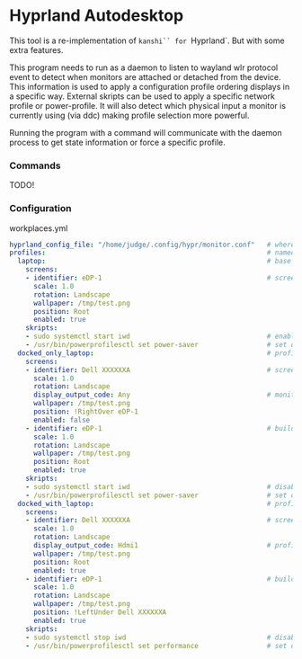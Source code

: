 Hyprland Autodesktop
====================

This tool is a re-implementation of `kanshi`` for `Hyprland`. But with some extra features. 

This program needs to run as a daemon to listen to wayland wlr protocol event to detect when monitors are attached or detached from the device. This information is used to apply a configuration profile ordering displays in a specific way. External skripts can be used to apply a specific network profile or power-profile. It will also detect which physical input a monitor is currently using (via ddc) making profile selection more powerful.

Running the program with a command will communicate with the daemon process to get state information or force a specific profile.

### Commands
TODO!

### Configuration 

workplaces.yml
``` yaml
hyprland_config_file: "/home/judge/.config/hypr/monitor.conf"   # where to put the hyprland config (sould be sourced from the main hyprland config file)
profiles:                                                       # named profiles to try to detect when monitors are attached and dettached
  laptop:                                                       # base profile for laptops with a single built in display
    screens:
    - identifier: eDP-1                                         # screen identifier
      scale: 1.0
      rotation: Landscape
      wallpaper: /tmp/test.png
      position: Root
      enabled: true
    skripts:
    - sudo systemctl start iwd                                  # enable wife (sudo scripts need to be explicitly whitelisted in visudo to work here)
    - /usr/bin/powerprofilesctl set power-saver                 # set device powerprofile
  docked_only_laptop:                                           # profile for docked mode but monitor input not set to dockingstation (maybe there is a worksation)
    screens:
    - identifier: Dell XXXXXXA                                  # screen identifier for specific dell monitor with serial
      scale: 1.0
      rotation: Landscape
      display_output_code: Any                                  # monitor input may be set to any input for this profile to match
      wallpaper: /tmp/test.png
      position: !RightOver eDP-1
      enabled: false
    - identifier: eDP-1                                         # build in laptop display
      scale: 1.0
      rotation: Landscape
      wallpaper: /tmp/test.png
      position: Root
      enabled: true
    skripts:
    - sudo systemctl start iwd                                  # disable wifi
    - /usr/bin/powerprofilesctl set power-saver                 # set device powerprofile
  docked_with_laptop:                                           # profile for docked with monitor as second screen enabled
    screens:
    - identifier: Dell XXXXXXA                                  # screen identifier for specific dell monitor with serial
      scale: 1.0
      rotation: Landscape
      display_output_code: Hdmi1                                # profile will only match if monitor is set to diplay Hdmi1 input
      wallpaper: /tmp/test.png
      position: Root
      enabled: true
    - identifier: eDP-1                                         # build in laptop display
      scale: 1.0
      rotation: Landscape
      wallpaper: /tmp/test.png
      position: !LeftUnder Dell XXXXXXA
      enabled: true
    skripts:
    - sudo systemctl stop iwd                                   # disable wifi
    - /usr/bin/powerprofilesctl set performance                 # set device powerprofile
```


